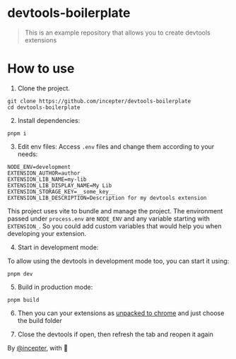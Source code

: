 # devtools-boilerplate

> This is an example repository that allows you to create devtools extensions


# How to use

1. Clone the project.

```shell
git clone https://github.com/incepter/devtools-boilerplate
cd devtools-boilerplate
```

2. Install dependencies:

```shell
pnpm i
```

3. Edit env files: Access `.env` files and change them according to your needs:

```text
NODE_ENV=development
EXTENSION_AUTHOR=author
EXTENSION_LIB_NAME=my-lib
EXTENSION_LIB_DISPLAY_NAME=My Lib
EXTENSION_STORAGE_KEY=__some_key__
EXTENSION_LIB_DESCRIPTION=Description for my devtools extension
```

This project uses vite to bundle and manage the project.
The environment passed under `process.env` are `NODE_ENV` and any variable
starting with `EXTENSION_`. So you could add custom variables that would help
you when developing your extension.

4. Start in development mode:

To allow using the devtools in development mode too, you can start it
using:

```shell
pnpm dev
```


5. Build in production mode:

```shell
pnpm build
```

6. Then you can your extensions as [unpacked to chrome](https://webkul.com/blog/how-to-install-the-unpacked-extension-in-chrome/)
and just choose the build folder

7. Close the devtools if open, then refresh the tab and reopen it again


By [@incepter](https://twitter.com/incepterr), with 💜
